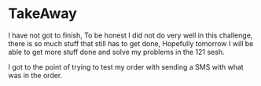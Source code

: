 # TakeAway

I have not got to finish, To be honest I did not do very well in this challenge, there is so much stuff that still has
to get done, Hopefully tomorrow I will be able to get more stuff done and solve my problems in the 121 sesh. 

I got to the point of trying to test my order with sending a SMS with what was in the order. 

